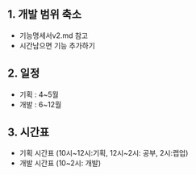 ## 1. 개발 범위 축소 
- 기능명세서v2.md 참고
- 시간남으면 기능 추가하기

## 2. 일정
- 기획 : 4~5월
- 개발 : 6~12월

## 3. 시간표
- 기획 시간표 (10시~12시:기획, 12시~2시: 공부, 2시:랩업)
- 개발 시간표 (10~2시: 개발)
